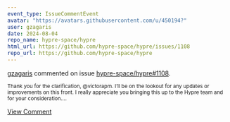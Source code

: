 ```yaml
---
event_type: IssueCommentEvent
avatar: "https://avatars.githubusercontent.com/u/450194?"
user: gzagaris
date: 2024-08-04
repo_name: hypre-space/hypre
html_url: https://github.com/hypre-space/hypre/issues/1108
repo_url: https://github.com/hypre-space/hypre
---
```


<a href='https://github.com/gzagaris' target='_blank'>gzagaris</a> commented on issue <a href='https://github.com/hypre-space/hypre/issues/1108' target='_blank'>hypre-space/hypre#1108</a>.

<small>Thank you for the clarification, @victorapm. I’ll be on the lookout for any updates or improvements on this front. I really appreciate you bringing this up to the Hypre team and for your consideration....</small>

<a href='https://github.com/hypre-space/hypre/issues/1108' target='_blank'>View Comment</a>